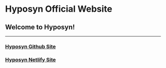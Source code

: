 # Hyposyn Official Website
## **Welcome to Hyposyn!**
___
### [Hyposyn Github Site](https://joecooldoo.github.io/Hyposyn/)
### [Hyposyn Netlify Site](https://hyposyn.netlify.app)